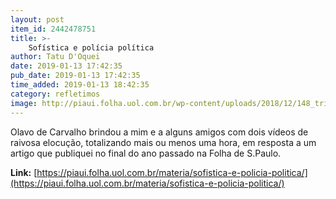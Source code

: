 ```yaml
---
layout: post
item_id: 2442478751
title: >-
    Sofística e polícia política
author: Tatu D'Oquei
date: 2019-01-13 17:42:35
pub_date: 2019-01-13 17:42:35
time_added: 2019-01-13 18:42:35
category: refletimos
image: http://piaui.folha.uol.com.br/wp-content/uploads/2018/12/148_tribuna_redes.jpg
---
```


Olavo de Carvalho brindou a mim e a alguns amigos com dois vídeos de raivosa elocução, totalizando mais ou menos uma hora, em resposta a um artigo que publiquei no final do ano passado na Folha de S.Paulo.

**Link:** [https://piaui.folha.uol.com.br/materia/sofistica-e-policia-politica/](https://piaui.folha.uol.com.br/materia/sofistica-e-policia-politica/)

